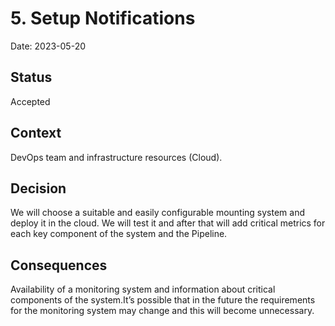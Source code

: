 # 5. Setup Notifications

Date: 2023-05-20

## Status

Accepted

## Context

DevOps team and infrastructure resources (Cloud).

## Decision

We will choose a suitable and easily configurable mounting system and deploy it in the cloud. We will test it and after that will add critical metrics for each key component of the system and the Pipeline.

## Consequences

Availability of a monitoring system and information about critical components of the system.It’s possible that in the future the requirements for the monitoring system may change and this will become unnecessary.
